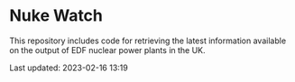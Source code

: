 # Nuke Watch

This repository includes code for retrieving the latest information available on the output of EDF nuclear power plants in the UK.

Last updated: 2023-02-16 13:19